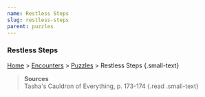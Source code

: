 ```yaml
---
name: Restless Steps
slug: restless-steps
parent: puzzles
---
```

### Restless Steps
[Home](dm-operations-center) > [Encounters](encounters-menu) > [Puzzles](puzzles) > Restless Steps {.small-text}

> **Sources** <br/>
> Tasha's Cauldron of Everything, p. 173-174
{.read .small-text}
